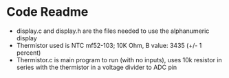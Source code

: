 # Code Readme

* display.c and display.h are the files needed to use the alphanumeric display
* Thermistor used is NTC mf52-103; 10K Ohm, B value: 3435 (+/- 1 percent)
* Thermistor.c is main program to run (with no inputs), uses 10k resistor in series with the thermistor in a voltage divider to ADC pin
